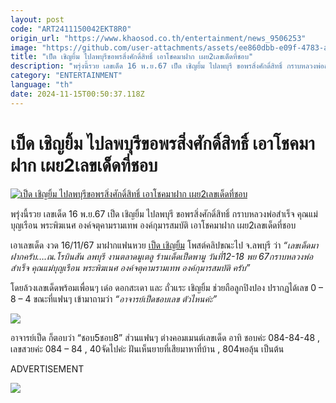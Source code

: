 ```yaml
---
layout: post
code: "ART2411150042EKT8R0"
origin_url: "https://www.khaosod.co.th/entertainment/news_9506253"
image: "https://github.com/user-attachments/assets/ee860dbb-e09f-4783-ad6c-31d39a542653"
title: "เป็ด เชิญยิ้ม ไปลพบุรีขอพรสิ่งศักดิ์สิทธิ์ เอาโชคมาฝาก เผย2เลขเด็ดที่ชอบ"
description: "พรุ่งนี้รวย เลขเด็ด 16 พ.ย.67 เป็ด เชิญยิ้ม ไปลพบุรี ขอพรสิ่งศักดิ์สิทธิ์ กราบหลวงพ่อสำเร็จ คุณแม่บุญเรือน พระพิฆเนศ เอาโชคมาฝาก เผย2เลขเด็ดที่ชอบ"
category: "ENTERTAINMENT"
language: "th"
date: 2024-11-15T00:50:37.118Z
---
```


# เป็ด เชิญยิ้ม ไปลพบุรีขอพรสิ่งศักดิ์สิทธิ์ เอาโชคมาฝาก เผย2เลขเด็ดที่ชอบ

[![เป็ด เชิญยิ้ม ไปลพบุรีขอพรสิ่งศักดิ์สิทธิ์ เอาโชคมาฝาก เผย2เลขเด็ดที่ชอบ](https://www.khaosod.co.th/wpapp/uploads/2024/11/pedlotto1611671511679998.jpg "เป็ด เชิญยิ้ม ไปลพบุรีขอพรสิ่งศักดิ์สิทธิ์ เอาโชคมาฝาก เผย2เลขเด็ดที่ชอบ")](https://www.khaosod.co.th/wpapp/uploads/2024/11/pedlotto1611671511679998.jpg)

พรุ่งนี้รวย เลขเด็ด 16 พ.ย.67 เป็ด เชิญยิ้ม ไปลพบุรี ขอพรสิ่งศักดิ์สิทธิ์ กราบหลวงพ่อสำเร็จ คุณแม่บุญเรือน พระพิฆเนศ องค์จตุคามรามเทพ องค์กุมารสมบัติ เอาโชคมาฝาก เผย2เลขเด็ดที่ชอบ

เอาเลขเด็ด งวด 16/11/67 มาฝากแฟนหวย [เป็ด เชิญยิ้ม](https://www.tiktok.com/@pedpovijit/video/7436635281962388743?lang=th-TH) โพสต์คลิปขณะไป จ.ลพบุรี ว่า _“เลขเด็ดมาฝากครับ….ณ.โรบินสัน ลพบุรี งานตลาดมูเตลู ร้านเด็ดเป็ดพามู วันที่12-18 พย 67กราบหลวงพ่อสำเร็จ คุณแม่บุญเรือน พระพิฆเนศ องค์จตุคามรามเทพ องค์กุมารสมบัติ ครับ”_

โดยล้วงเลขเด็ดพร้อมเพื่อนๆ เด๋อ ดอกสะเดา และ ถั่วแระ เชิญยิ้ม ช่วยถือลูกปิงปอง ปรากฏได้เลข 0 – 8 – 4 ขณะที่แฟนๆ เข้ามาถามว่า _“อาจารย์เป็ดชอบเลข ตัวไหนค่ะ”_

[![](https://www.khaosod.co.th/wpapp/uploads/2024/11/pedlotto16116715116712.jpg)](https://www.khaosod.co.th/wpapp/uploads/2024/11/pedlotto16116715116712.jpg)

อาจารย์เป็ด ก็ตอบว่า “ชอบ5ชอบ8” ส่วนแฟนๆ ต่างคอมเมนต์เลขเด็ด อาทิ ชอบค่ะ 084-84-48 , เลขสวยค่ะ 084 – 84 , 40จัดไปค่ะ ฝันเห็นยายที่เสียมาหาที่บ้าน , 804พอลุ้น เป็นต้น

ADVERTISEMENT

[![](https://www.khaosod.co.th/wpapp/uploads/2024/11/pedlotto16116715116711.jpg)](https://www.khaosod.co.th/wpapp/uploads/2024/11/pedlotto16116715116711.jpg)